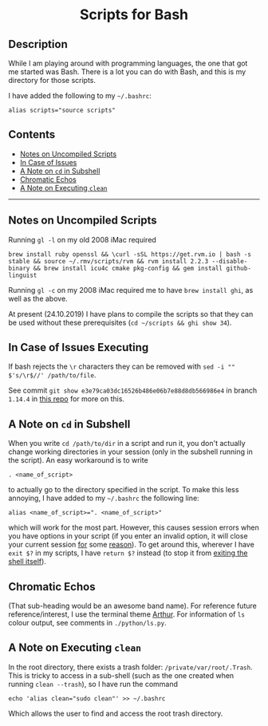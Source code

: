<h1 align="center">
Scripts for Bash
</h1>


## Description
While I am playing around with programming languages, the one that got me started was Bash.  There is a lot you can do with Bash, and this is my directory for those scripts.

I have added the following to my `~/.bashrc`:
```
alias scripts="source scripts"
```


## Contents
- [Notes on Uncompiled Scripts](#notes-on-uncompiled-scripts)
- [In Case of Issues](#in-case-of-issues)
- [A Note on `cd` in Subshell](#a-note-on-cd-in-subshell)
- [Chromatic Echos](#chromatic-echos)
- [A Note on Executing `clean`](#a-note-on-executing-clean)


---

## Notes on Uncompiled Scripts

Running `gl -l` on my old 2008 iMac required
```
brew install ruby openssl && \curl -sSL https://get.rvm.io | bash -s stable && source ~/.rmv/scripts/rvm && rvm install 2.2.3 --disable-binary && brew install icu4c cmake pkg-config && gem install github-linguist
```
Running `gl -c` on my 2008 iMac required me to have `brew install ghi`, as well as the above.

At present (24.10.2019) I have plans to compile the scripts so that they can be used without these prerequisites (`cd ~/scripts && ghi show 34`).


## In Case of Issues Executing

If bash rejects the `\r` characters they can be removed with `sed -i "" $'s/\r$//' /path/to/file`.

See commit `git show e3e79ca03dc16526b486e06b7e88d8db566986e4` in branch `1.14.4` in [this repo](https://github.com/Explosive-Crayons/Electrum) for more on this.


## A Note on `cd` in Subshell

When you write `cd /path/to/dir` in a script and run it, you don't actually change working directories in your session (only in the subshell running in the script).  An easy workaround is to write
```
. <name_of_script>
```
to actually go to the directory specified in the script.  To make this less annoying, I have added to my `~/.bashrc` the following line:
```
alias <name_of_script>=". <name_of_script>"
```
which will work for the most part.  However, this causes session errors when you have options in your script (if you enter an invalid option, it will close your current session [for](https://stackoverflow.com/questions/32418438/how-can-i-disable-bash-sessions-in-os-x-el-capitan) some [reason](https://www.reddit.com/r/osx/comments/397uep/changes_to_bash_sessions_and_terminal_in_el/)).  To get around this, wherever I have `exit $?` in my scripts, I have `return $?` instead (to stop it from [exiting the shell itself](https://unix.stackexchange.com/questions/138730/exit-the-bash-function-not-the-terminal)).

## Chromatic Echos

(That sub-heading would be an awesome band name).  For reference future reference/interest, I use the terminal theme [Arthur](https://github.com/lysyi3m/macos-terminal-themes).  For information of `ls` colour output, see comments in `./python/ls.py`.

## A Note on Executing `clean`

In the root directory, there exists a trash folder: `/private/var/root/.Trash`.  This is tricky to access in a sub-shell (such as the one created when running `clean --trash`), so I have run the command
```
echo 'alias clean="sudo clean"' >> ~/.bashrc
```
Which allows the user to find and access the root trash directory.
